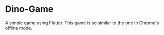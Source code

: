 # Dino-Game
A simple game using Flutter. This game is so similar to the one in Chrome's offline mode.
